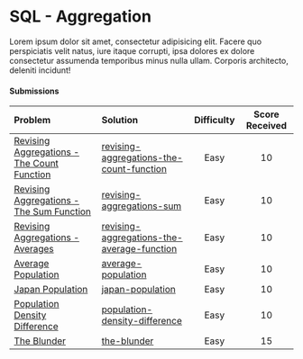 # SQL - Aggregation
Lorem ipsum dolor sit amet, consectetur adipisicing elit. Facere quo perspiciatis velit natus, iure itaque corrupti, ipsa dolores ex dolore consectetur assumenda temporibus minus nulla ullam. Corporis architecto, deleniti incidunt!

#### Submissions
| Problem | Solution | Difficulty | Score Received |
| :--- | :--- | :---: | :---: |
| [Revising Aggregations - The Count Function](https://www.hackerrank.com/challenges/revising-aggregations-the-count-function) | [revising-aggregations-the-count-function](revising-aggregations-the-count-function/solution.sql) | Easy | 10 |
| [Revising Aggregations - The Sum Function](https://www.hackerrank.com/challenges/revising-aggregations-sum) | [revising-aggregations-sum](revising-aggregations-sum/solution.sql) | Easy | 10 |
| [Revising Aggregations - Averages](https://www.hackerrank.com/challenges/revising-aggregations-the-average-function) | [revising-aggregations-the-average-function](revising-aggregations-the-average-function/solution.sql) | Easy | 10 |
| [Average Population](https://www.hackerrank.com/challenges/average-population) | [average-population](average-population/solution.sql) | Easy | 10 |
| [Japan Population](https://www.hackerrank.com/challenges/japan-population) | [japan-population](japan-population/solution.sql) | Easy | 10 |
| [Population Density Difference](https://www.hackerrank.com/challenges/population-density-difference) | [population-density-difference](population-density-difference/solution.sql) | Easy | 10 |
| [The Blunder](https://www.hackerrank.com/challenges/the-blunder) | [the-blunder](the-blunder/solution.sql) | Easy | 15 |
